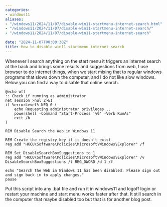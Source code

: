 ```yaml
---
categories:
- windows11
aliases:
- "/windows11/2024/11/07/disable-win11-startmenu-internet-search.html"
- "/windows11/2024/11/07/disable-win11-startmenu-internet-search/"
- "/windows11/2024/11/07/disable-win11-startmenu-internet-search"

date: "2024-11-07T00:00:30Z"
title: How to disable win11 startmenu internet search
---
```

Whenever I search anything on the start menu it triggers an internet search at the back and brings some results and suggestions from web, I use browser to do internet things, when we start mixing that to regular windows programs that slows down the computer, and I do not like slow windows. Below you can find a way to disable that online search.

```shell
@echo off
:: Check if running as administrator
net session >nul 2>&1
if %errorLevel% NEQ 0 (
    echo Requesting administrator privileges...
    powershell -Command "Start-Process '%0' -Verb RunAs"
    exit /b
)

REM Disable Search the Web in Windows 11

REM Create the registry key if it doesn't exist
reg add "HKCU\Software\Policies\Microsoft\Windows\Explorer" /f

REM Set DisableSearchBoxSuggestions to 1
reg add "HKCU\Software\Policies\Microsoft\Windows\Explorer" /v DisableSearchBoxSuggestions /t REG_DWORD /d 1 /f

echo "Search the Web in Windows 11 has been disabled. Please sign out and sign back in to apply changes."
pause
```
Put this script into any .bat file and run it in windows11 and logoff login or restart your machine and start menu works faster after that. It still search in the computer that maybe disabled too but that is for another blog post.